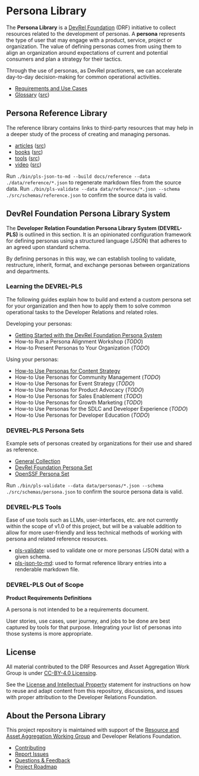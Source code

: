 # Persona Library

The **Persona Library** is a [DevRel Foundation](https://github.com/DevRel-Foundation) (DRF) initiative to collect resources related to the development of personas. A **persona** represents the type of user that may engage with a product, service, project or organization. The value of defining personas comes from using them to align an organization around expectations of current and potential consumers and plan a strategy for their tactics.

Through the use of personas, as DevRel practioners, we can accelerate day-to-day decision-making for common operational activities.

* [Requirements and Use Cases](https://github.com/DevRel-Foundation/wg-resource-aggregation/discussions/46)
* [Glossary](./docs/reference/glossary.md) ([src](./data/reference/glossary.json))

## Persona Reference Library

The reference library contains links to third-party resources that may help in a deeper study of the process of creating and managing personas.

- [articles](./docs/reference/articles.md) ([src](./data/reference/articles.json))
- [books](./docs/reference/books.md) ([src](./data/reference/books.json))
- [tools](./docs/reference/tools.md) ([src](./data/reference/tools.json))
- [video](./docs/reference/videos.md) ([src](./data/reference/videos.json))

Run `./bin/pls-json-to-md --build docs/reference --data ./data/reference/*.json` to regenerate markdown files from the source data.  Run `./bin/pls-validate --data data/reference/*.json --schema ./src/schemas/reference.json` to confirm the source data is valid.

## DevRel Foundation Persona Library System

The **Developer Relation Foundation Persona Library System (DEVREL-PLS)** is outlined in this section. It is an opinionated configuration framework for defining personas using a structured language (JSON) that adheres to an agreed upon standard schema.

By defining personas in this way, we can establish tooling to validate, restructure, inherit, format, and exchange personas between organizations and departments. 

### Learning the DEVREL-PLS

The following guides explain how to build and extend a custom persona set for your organization and then how to apply them to solve common operational tasks to the Developer Relations and related roles.

Developing your personas:
* [Getting Started with the DevRel Foundation Persona System](./docs/guides/getting-started.md)
* How-to Run a Persona Alignment Workshop (_TODO_)
* How-to Present Personas to Your Organization (_TODO_)

Using your personas:
* [How-to Use Personas for Content Strategy](./docs/guides/content-strategy.md)
* How-to Use Personas for Community Management (_TODO_)
* How-to Use Personas for Event Strategy (_TODO_)
* How-to Use Personas for Product Advocacy (_TODO_)
* How-to Use Personas for Sales Enablement (_TODO_)
* How-to Use Personas for Growth Marketing (_TODO_)
* How-to Use Personas for the SDLC and Developer Experience (_TODO_)
* How-to Use Personas for Developer Education (_TODO_)

### DEVREL-PLS Persona Sets

Example sets of personas created by organizations for their use and shared as reference.

- [General Collection](./data/personas)
- [DevRel Foundation Persona Set](./data/sets/dev-rel.org/DEVREL-FOUNDATION.md)
- [OpenSSF Persona Set](./data/sets/openssf.org/OPENSSF.md)

Run `./bin/pls-validate --data data/personas/*.json --schema ./src/schemas/persona.json` to confirm the source persona data is valid.

### DEVREL-PLS Tools

Ease of use tools such as LLMs, user-interfaces, etc. are not currently within the scope of v1.0 of this project, but will be a valuable addition to allow for more user-friendly and less technical methods of working with persona and related reference resources.

- [pls-validate](./bin/pls-validate): used to validate one or more personas (JSON data) with a given schema.
- [pls-json-to-md](./bin/pls-json-to-md): used to format reference library entries into a renderable markdown file.

### DEVREL-PLS Out of Scope

**Product Requirements Definitions**

A persona is not intended to be a requirements document.

User stories, use cases, user journey, and jobs to be done are best captured by tools for that purpose. Integrating your list of personas into those systems is more appropriate.

## License

All material contributed to the DRF Resources and Asset Aggregation Work Group is under [CC-BY-4.0 Licensing](https://creativecommons.org/licenses/by/4.0/deed.en).

See the [License and Intellectual Property](https://github.com/DevRel-Foundation/.github/blob/main/profile/README.md#license-and-intellectual-property) statement for instructions on how to reuse and adapt content from this repository, discussions, and issues with proper attribution to the Developer Relations Foundation.

## About the Persona Library

This project repository is maintained with support of the [Resource and Asset Aggregation Working Group](https://github.com/DevRel-Foundation/wg-resource-aggregation) and Developer Relations Foundation.

* [Contributing](./CONTRIBUTING.md)
* [Report Issues](https://github.com/DevRel-Foundation/wg-resource-aggregation/issues)
* [Questions & Feedback](https://github.com/DevRel-Foundation/wg-resource-aggregation/discussions/categories/persona-library)
* [Project Roadmap](https://github.com/orgs/DevRel-Foundation/projects/12)
